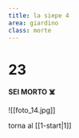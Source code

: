 ```yaml
---
title: la siepe 4
area: giardino
class: morte
---
```

# 23

**SEI MORTO ☠️**

![[foto_14.jpg]]

torna al [[1-start|1]]

